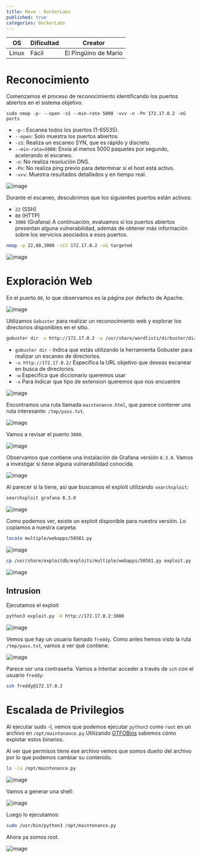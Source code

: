```yaml
---
title: Move - DockerLabs
published: true
categories: DockerLabs
---
```



| OS     | Dificultad  | Creator           |
| ------ | ----------- | -------------     | 
| Linux  |  Fácil      | El Pingüino de Mario        | 


# Reconocimiento

Comenzamos el proceso de reconocimiento identificando los puertos abiertos en el sistema objetivo. 
```shell
sudo nmap -p- --open -sS --min-rate 5000 -vvv -n -Pn 172.17.0.2 -oG ports 
```
-  `-p-`: Escanea todos los puertos (1-65535).
- `--open`: Solo muestra los puertos abiertos.
- `-sS`: Realiza un escaneo SYN, que es rápido y discreto.
- `--min-rate=5000`: Envía al menos 5000 paquetes por segundo, acelerando el escaneo.
- `-n`: No realiza resolución DNS.
- `-Pn`: No realiza ping previo para determinar si el host está activo.
- `-vvv`: Muestra resultados detallados y en tiempo real.

![image](https://github.com/user-attachments/assets/7f82e48d-9bb8-4679-a8e0-b5a90991e872)

Durante el escaneo, descubrimos que los siguientes puertos están activos:
- `22` (SSH)
- `80` (HTTP)
- `3000` (Grafana)
A continuación, evaluamos si los puertos abiertos presentan alguna vulnerabilidad, además de obtener más información sobre los servicios asociados a esos puertos.

```bash
nmap -p 22,80,3000 -sCV 172.17.0.2 -oG targeted
```
![image](https://github.com/user-attachments/assets/4cd1b916-498c-4d00-8c0f-508b2a698946)

# Exploración Web
En el puerto `80`, lo que observamos es la página por defecto de Apache.

![image](https://github.com/user-attachments/assets/14b7ec1a-b5ce-4cf4-a7a4-3021ae060553)

Utilizamos `Gobuster` para realizar un reconocimiento web y explorar los directorios disponibles en el sitio.
```bash
gobuster dir -u http://172.17.0.2 -w /usr/share/wordlists/dirbuster/directory-list-2.3-medium.txt -x php,doc,html,txt,img
```
- `gobuster dir` - Indica que estás utilizando la herramienta Gobuster para realizar un escaneo de directorios.
- `-u http://172.17.0.2/` Especifica la URL objetivo que deseas escanear en busca de directorios.
- `-w` Especifica que diccionario queremos usar
- `-x` Para indicar que tipo de extension queremos que nos encuentre

![image](https://github.com/user-attachments/assets/3dbe88ab-b55a-4223-ab31-5fbe71b8fa59)

Encontramos una ruta llamada `maintenance.html`, que parece contener una ruta interesante: `/tmp/pass.txt`.

![image](https://github.com/user-attachments/assets/3b272eb8-a873-48f2-9997-21e810abc555)

Vamos a revisar el puerto `3000`.

![image](https://github.com/user-attachments/assets/9ffccd00-6748-4d86-a9d6-cefc01778a7d)

Observamos que contiene una instalación de Grafana versión `8.3.0`. Vamos a investigar si tiene alguna vulnerabilidad conocida.

![image](https://github.com/user-attachments/assets/0498f632-ba17-408c-87d1-de09f1ec946a)

Al parecer sí la tiene, así que buscamos el exploit utilizando `searchsploit`:

```bash
searchsploit grafana 8.3.0
```
![image](https://github.com/user-attachments/assets/0281df54-4218-4a4b-85e2-861a3ee0174d)

Como podemos ver, existe un exploit disponible para nuestra versión. Lo copiamos a nuestra carpeta:

```bash
locate multiple/webapps/50581.py
```
![image](https://github.com/user-attachments/assets/5d37bec7-01cb-4ca5-b3ea-4a9416421779)

```bash
cp /usr/share/exploitdb/exploits/multiple/webapps/50581.py exploit.py
```

![image](https://github.com/user-attachments/assets/f9097f25-2e2b-4ab4-9222-d8142ea93676)

## Intrusion

Ejecutamos el exploit

```bash
python3 exploit.py -H http://172.17.0.2:3000
```

![image](https://github.com/user-attachments/assets/3775c8c6-76c6-4a92-8013-1192e27a5ad4)

Vemos que hay un usuario llamado `freddy`. Como antes hemos visto la ruta `/tmp/pass.txt`, vamos a ver qué contiene.

![image](https://github.com/user-attachments/assets/5cf2ce90-2eb8-455d-87bf-b721b6fc98a5)

Parece ser una contraseña. Vamos a intentar acceder a través de `ssh` con el usuario `freddy`:

```bash
ssh freddy@172.17.0.2 
```

# Escalada de Privilegios
Al ejecutar sudo -l, vemos que podemos ejecutar `python3` como `root` en un archivo en `/opt/maintenance.py`.Utilizando [GTFOBins](https://gtfobins.github.io/gtfobins/awk/#shell) sabemos cómo explotar estos binarios.

Al ver que permisos tiene ese archivo vemos que somos dueño del archivo por lo que podemos cambiar su contenido.

```bash
ls -la /opt/maintenance.py 
```

![image](https://github.com/user-attachments/assets/8f6a9bba-a688-427d-8b9c-40a16ef3a81c)

Vamos a generar una shell:

![image](https://github.com/user-attachments/assets/b79cd2ea-249b-489e-8da4-0af8898ee26a)

Luego lo ejecutamos:
```bash
sudo /usr/bin/python3 /opt/maintenance.py
```
Ahora ya somos root.

![image](https://github.com/user-attachments/assets/8a0654f9-13ac-4ea3-91ff-b8b3b0a9f459)

